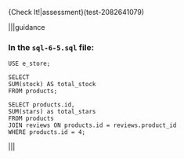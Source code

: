 {Check It!|assessment}(test-2082641079)

|||guidance
### In the `sql-6-5.sql` file:

```
USE e_store;

SELECT 
SUM(stock) AS total_stock 
FROM products;

SELECT products.id, 
SUM(stars) as total_stars 
FROM products 
JOIN reviews ON products.id = reviews.product_id 
WHERE products.id = 4;
```

|||
